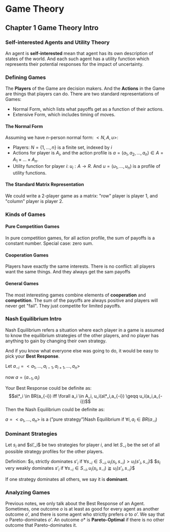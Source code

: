 # Game Theory
## Chapter 1 Game Theory Intro
### Self-interested Agents and Utility Theory
An agent is **self-interested** mean that agent has its own description of states of the world. And each such agent has  a utility function which represents their potential responses for the impact of uncertainty.
### Defining Games
The **Players** of the Game are decision makers. And the **Actions** in the Game are things that players can do.
There are two standard representations of Games:
- Normal Form, which lists what payoffs get as a function of their actions.
- Extensive Form, which includes timing of moves.
#### The Normal Form
Assuming we have $n$-person normal form: $<N,A,u>$:
- Players: $N = \{1,...,n\}$ is a finite set, indexed by $i$
- Actions for player is $A_i$, and the action profile is $a=(a_1,a_2,...,a_n) \in A=A_1\times...\times A_n$.
- Utility function for player $i$: $u_i: A\to R$. And $u=(u_1,...,u_n)$ is a profile of utility functions.
#### The Standard Matrix Representation
We could write a 2-player game as a matrix: "row" player is player 1, and "column" player is player  2.
### Kinds of Games
#### Pure Competition Games
In pure competition games, for all action profile, the sum of payoffs is a constant number. Special case: zero sum.
#### Cooperation Games
Players have exactly the same interests. There is no conflict: all players want the same things. And they always get the sam payoffs
#### General Games
The most interesting games combine elements of **cooperation** and **competition**. The sum of the payoffs are always positive and players will never get "fail". They just competite for limited payoffs.
### Nash Equilibrium Intro
Nash Equilibrium refers a situation where each player in a game is assumed to know the equilibrium strategies of the other players, and no player has anything to gain by changing their own strategy.

And if you know what everyone else was going to do, it would be easy to pick your **Best Response**.

Let $a_{-i}=<a_1,…,a_{i-1},a_{i+1},…,a_n>$

now $a=(a_{-1},a_i)$

Your Best Response could be definite as:
$$a\*_i \in BR(a_{-i}) iff \forall a_i \in A_i, u_i(a\*_i,a_{-i}) \geqq u_i(a_i,a_{-i})$$
Then the Nash Equilibrium could be definite as:

$a=<a_1,…,a_n>$ is a (”pure strategy”)Nash Equilibrium if $\forall i,a_i \in BR(a_{-i})$
  
### Dominant Strategies
Let $s_i$ and $s\'_i$ be two strategies for player $i$, and let $S_{-i}$ be the set of all possible strategy profiles for the other players.

Definition:
$$s_i$ strictly dominates $s’_i$ if $\forall s_{-i} \in S_{-i},u_i(s_i,s_{-i}) > u_i(s’_i,s_{-i})$$
$$s_i$ very weakly dominates $s’_i$ if $\forall s_{-i} \in S_{-i},u_i(s_i,s_{-i}) \geqq u_i(s’_i,s_{-i})$$

If one strategy dominates all others, we say it is **dominant**.

### Analyzing Games
Previous notes, we only talk about the Best Response of an Agent. Sometimes, one outcome $o$ is at least as good for every agent as another outcome $o’$, and there is some agent who strictly prefers $o$ to $o’$. We say that $o$ Pareto-dominates $o’$. An outcome $o*$ is **Pareto-Optimal** if there is no other outcome that Pareto-dominates it.



